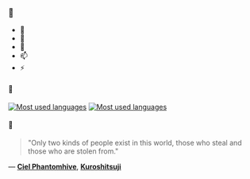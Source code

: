 ### 👋

- 🔭
- 🌱
- 💬
- 📫
- ⚡

#### 🧏

[![Most used languages](https://github-readme-stats-aynah.vercel.app/api/top-langs/?username=aynh&theme=solarized-dark&langs_count=6&layout=compact&hide_title=true)](https://github.com/anuraghazra/github-readme-stats#gh-dark-mode-only)
[![Most used languages](https://github-readme-stats-aynah.vercel.app/api/top-langs/?username=aynh&theme=solarized-light&langs_count=6&layout=compact&hide_title=true)](https://github.com/anuraghazra/github-readme-stats#gh-light-mode-only)

#### 💬

> "Only two kinds of people exist in this world, those who steal and those who are stolen from."

&mdash; [**Ciel Phantomhive**](https://myanimelist.net/character.php?q=Ciel%20Phantomhive&cat=character), [**Kuroshitsuji**](https://myanimelist.net/search/all?q=Kuroshitsuji&cat=all)
